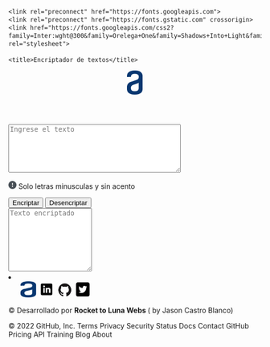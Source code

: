 <!DOCTYPE html>
<html lang="es">
<head>
    <meta charset="UTF-8">
    <meta http-equiv="X-UA-Compatible" content="IE=edge">
    <meta name="viewport" content="width=device-width, initial-scale=1.0">
    <link rel="stylesheet" href="/styles.css">
    <link rel="preconnect" href="https://fonts.googleapis.com">

    <link rel="preconnect" href="https://fonts.googleapis.com">
    <link rel="preconnect" href="https://fonts.gstatic.com" crossorigin>
    <link href="https://fonts.googleapis.com/css2?family=Inter:wght@300&family=Orelega+One&family=Shadows+Into+Light&family=Water+Brush&display=swap" rel="stylesheet">

    <title>Encriptador de textos</title>
</head>
    <div class="gradiente">
        <div id="contenido">
        <body>
            <header>
                <a href="https://www.aluracursos.com/" target="blank"><img class="vector" src="/img/Vector.png" alt="logoAlura"></a> 
            </header>
                <main class="principal">
                    <section>
                        <textarea type="text" class="mensajeEncriptar" id="" cols="40" rows="6" placeholder="Ingrese el texto"></textarea>
                        <p><img src="/img/Vector-2.png" class="vector2" alt="Signo-exclamacion">     Solo letras minusculas y sin acento</p> 
                    <div>
                            <button class="boton1" type="button" onclick="btencriptar()">Encriptar</button>
                            <button class="boton2" type="button" onclick="btDesencriptar()" >Desencriptar</button>
                        </div> 
                    </section>
                    <section>
                        <textarea type="text" class="mensajeEncriptar2" id="" cols="18" rows="8" placeholder="Texto encriptado"></textarea>
                    </section>
                </main>
        </body>
        </div>
        <script src="/script.js"></script>
        <footer>
            <div class="footerS">
                <li>
                    <ul>
                        <a href="https://www.aluracursos.com/" target="blank"><img class="imagenesFooter" src="/img/Vector.png" alt="Alura" width="32px" height="32px"></a>
                        <a href="https://www.linkedin.com/in/jason-castro-blanco/" target="blank"><img class="imagenesFooter" src="/img/linkedin.png" alt="linkedin" width="32px" height="32px"></a>
                        <a href="https://github.com/jacabla" target="blank"><img class="imagenesFooter" src="/img/git.png" alt="github" width="32px" height="32px"></a>
                        <a href="https://twitter.com/Jethro7260" target="blank"><img class="imagenesFooter" src="/img/twitter.png" alt="twitter" width="32px" height="32px"></a>
                    </ul>  
                </li>
                <p class="copyright"> &copy Desarrollado por <strong class="rocket"> Rocket to Luna Webs </strong>( by Jason Castro Blanco)</p>
            </div>
        </footer>
    </div>
</html>
© 2022 GitHub, Inc.
Terms
Privacy
Security
Status
Docs
Contact GitHub
Pricing
API
Training
Blog
About
